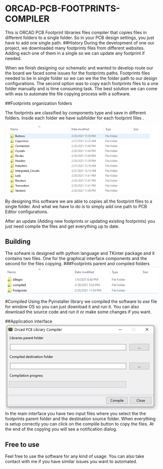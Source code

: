 # ORCAD-PCB-FOOTPRINTS-COMPILER
This is ORCAD PCB Footprint libraries files compiler that copies files in different 
folders to a single folder. So in your PCB design settings, you just have to add one single
path. 
##History
During the development of one our project, we downloaded many footprints
files from different websites. Adding each one of them in a single so we can 
update any footprint if needed.


When we finish designing our schematic and wanted to 
develop route our the board we faced some issues for the footprints paths.
Footprints files needed to be in single folder so we can we the the folder path 
to our design configurations. The second option was to copy each 
footprints files to a one folder manually and is time consuming task.
The best solution we can come with was to automate the file copying
process with a software.

##Footprints organization folders

The footprints are classified by components type and save in different folders.
Inside each folder we have subfolder for each footprint files .

![Footprints organization folders](./images/footprints_folders.PNG)

By designing this software we are able to copies all the footprint files
to a single folder. And what we have to do is to simply add one path to 
PCB Editor configurations. 

After an update (Adding new footprints or updating existing footprints) you just need 
compile the files and get everything up to date.

## Building
The sofware is designed with python language and TKinter package and it contains 
two files. One for the graphical interface components and the second for
the files copying.
###Footprints parent and compiled folders
![Footprints parent and compiled folders](./images/footprints_parent.PNG) 



#Compiled 
Using the Pyinstaller library we compiled the software to *exe* file 
for window OS so you can just download it and run it. You can also download the 
source code and run it or make some changes if you want.

##Application interface 
![Footprints parent and compiled folders](./images/main_interface.PNG) 
In the main interface you have two input files where you select the 
the footprints parent folder and the destination source folder.
When everything is setup correctly you can click on the complile button 
to copy the files. At the end of the copying you will see a notification dialog.
## Free to use 
Feel free to use the software for any kind of usage. You can also take contact with me if 
you have similar issues you want to automated. 
